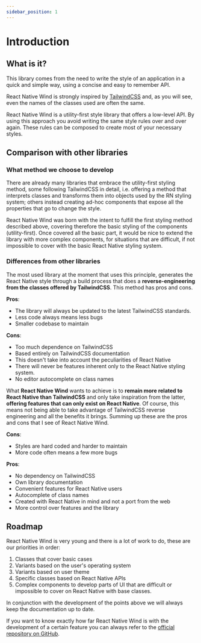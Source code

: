 ```yaml
---
sidebar_position: 1
---
```


# Introduction

## What is it?

This library comes from the need to write the style of an application in a quick and simple way, using a concise and easy to remember API.

React Native Wind is strongly inspired by [TailwindCSS](https://tailwindcss.com/) and, as you will see, even the names of the classes used are often the same.

React Native Wind is a utility-first style library that offers a low-level API. By using this approach you avoid writing the same style rules over and over again. These rules can be composed to create most of your necessary styles.

## Comparison with other libraries

### What method we choose to develop

There are already many libraries that embrace the utility-first styling method, some following TailwindCSS in detail, i.e. offering a method that interprets classes and transforms them into objects used by the RN styling system; others instead creating ad-hoc components that expose all the properties that go to change the style.

React Native Wind was born with the intent to fulfill the first styling method described above, covering therefore the basic styling of the components (utility-first). Once covered all the basic part, it would be nice to extend the library with more complex components, for situations that are difficult, if not impossible to cover with the basic React Native styling system.

### Differences from other libraries

The most used library at the moment that uses this principle, generates the React Native style through a build process that does a **reverse-engineering from the classes offered by TailwindCSS**. This method has pros and cons.

**Pros**:

- The library will always be updated to the latest TailwindCSS standards.
- Less code always means less bugs
- Smaller codebase to maintain

**Cons**:

- Too much dependence on TailwindCSS
- Based entirely on TailwindCSS documentation
- This doesn't take into account the peculiarities of React Native
- There will never be features inherent only to the React Native styling system.
- No editor autocomplete on class names

What **React Native Wind** wants to achieve is to **remain more related to React Native than TailwindCSS** and only take inspiration from the latter, **offering features that can only exist on React Native**. Of course, this means not being able to take advantage of TailwindCSS reverse engineering and all the benefits it brings. Summing up these are the pros and cons that I see of React Native Wind.

**Cons**:

- Styles are hard coded and harder to maintain
- More code often means a few more bugs

**Pros**:

- No dependency on TailwindCSS
- Own library documentation
- Convenient features for React Native users
- Autocomplete of class names
- Created with React Native in mind and not a port from the web
- More control over features and the library

## Roadmap

React Native Wind is very young and there is a lot of work to do, these are our priorities in order:

1. Classes that cover basic cases
2. Variants based on the user's operating system
3. Variants based on user theme
4. Specific classes based on React Native APIs
5. Complex components to develop parts of UI that are difficult or impossible to cover on React Native with base classes.

In conjunction with the development of the points above we will always keep the documentation up to date.

If you want to know exactly how far React Native Wind is with the development of a certain feature you can always refer to the [official repository on GitHub](https://github.com/impe93/react-native-wind).
